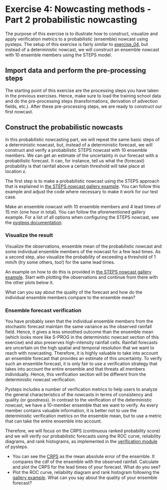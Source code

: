 # Exercise 4: Nowcasting methods - Part 2 probabilistic nowcasting

The purpose of this exercise is to illustrate how to construct, visualize and apply verification metrics to a probabilistic (ensemble) nowcast using pysteps. The setup of this exercise is fairly similar to [exercise_04](./exercise_04_deterministic_nowcasting.md), but instead of a deterministic nowcast, we will construct an ensemble nowcast with 10 ensemble members using the STEPS model.

## Import data and perform the pre-processing steps

The starting point of this exercise are the processing steps you have taken in the previous exercises. Hence, make sure to load the training school data and do the pre-processing steps (transformations, derivation of advection fields, etc.). After these pre-processing steps, we are ready to construct our first nowcast.

## Construct the probabilistic nowcasts
In this probabilistic nowcasting part, we will repeat the same basic steps of a deterministic nowcast, but, instead of a deterministic forecast, we will construct and verify a probabilistic STEPS nowcast with 10 ensemble members. We can get an estimate of the uncertainty in our forecast with a probabilistic forecast. It can, for instance, tell us what the (forecast) probability is that rainfall above a certain threshold will take place at location *x*.

The first step is to make a probabilistic nowcast using the STEPS approach that is explained in [the STEPS nowcast gallery example](https://pysteps.readthedocs.io/en/latest/auto_examples/plot_steps_nowcast.html#stochastic-nowcast-with-steps). You can follow this example and adjust the code where necessary to make it work for our test case.

Make an ensemble nowcast with 10 ensemble members and 4 lead times of 15 min (one hour in total). You can follow the aforementioned gallery example. For a list of all options when configuring the STEPS nowcast, see the [pysteps documentation](https://pysteps.readthedocs.io/en/latest/pysteps_reference/nowcasts.html#pysteps-nowcasts-steps).

### Visualize the result
Visualize the observations, ensemble mean of the probabilistic nowcast and some individual ensemble members of the nowcast for a few lead times. As a second step, also visualize the probability of exceeding a threshold of 1 mm/h (try some others, too!) for the same lead times.

An example on how to do this is provided in [the STEPS nowcast gallery example](https://pysteps.readthedocs.io/en/latest/auto_examples/plot_steps_nowcast.html#stochastic-nowcast-with-steps). Start with plotting the observations and continue from there with the other plots below it.

What can you say about the quality of the forecast and how do the individual ensemble members compare to the ensemble mean?

### Ensemble forecast verification
You have probably seen that the individual ensemble members from the stochastic forecast maintain the same variance as the observed rainfall field. Hence, it gives a less smoothed outcome than the ensemble mean (which looks more like S-PROG in the deterministic nowcast section of this exercise) and also preserves high-intensity rainfall cells. Rainfall forecasts are uncertain on the high spatial and temporal resolution that we want to reach with nowcasting. Therefore, it is highly valuable to take into account an ensemble forecast that provides an estimate of this uncertainty. To verify such an ensemble forecast, it is only fair to use a verification strategy that takes into account the entire ensemble and that threats all members individually. Hence, this verification section will be different from the deterministic nowcast verification.

Pysteps includes a number of verification metrics to help users to analyze the general characteristics of the nowcasts in terms of consistency and quality (or goodness). In contrast to the verification of the deterministic nowcast, we have a 10-member ensemble that we want to verify. As every member contains valuable information, it is better not to use the deterministic verification metrics on the ensemble mean, but to use a metric that can take the entire ensemble into account.

Therefore, we will focus on the CRPS (continuous ranked probability score) and we will verify our probabilistic forecasts using the ROC curve, reliability diagrams, and rank histograms, as implemented in the [verification module](https://pysteps.readthedocs.io/en/latest/pysteps_reference/verification.html) of pysteps.

- You can see the [CRPS](https://pysteps.readthedocs.io/en/latest/generated/pysteps.verification.probscores.CRPS.html#pysteps.verification.probscores.CRPS) as the mean absolute error of the ensemble. It compares the cdf of the ensemble with the observed rainfall. Calculate and plot the CRPS for the lead times of your forecast. What do you see?
- Plot the ROC curve, reliability diagram and rank histogram following the [gallery example](https://pysteps.readthedocs.io/en/latest/auto_examples/plot_ensemble_verification.html#sphx-glr-auto-examples-plot-ensemble-verification-py). What can you say about the quality of your ensemble forecast?

